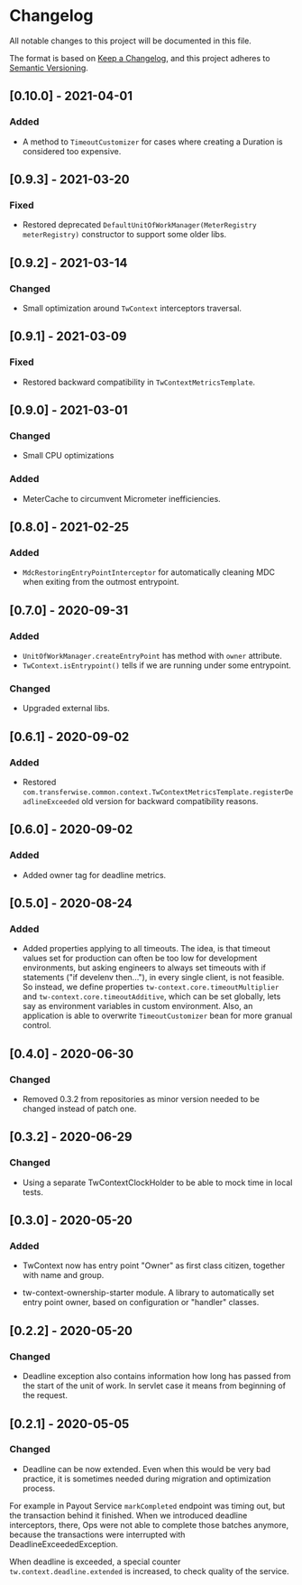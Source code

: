 # Changelog
All notable changes to this project will be documented in this file.

The format is based on [Keep a Changelog](https://keepachangelog.com/en/1.0.0/),
and this project adheres to [Semantic Versioning](https://semver.org/spec/v2.0.0.html).

## [0.10.0] - 2021-04-01
### Added
- A method to `TimeoutCustomizer` for cases where creating a Duration is considered too expensive.

## [0.9.3] - 2021-03-20
### Fixed
- Restored deprecated `DefaultUnitOfWorkManager(MeterRegistry meterRegistry)` constructor to support some older libs.

## [0.9.2] - 2021-03-14
### Changed
- Small optimization around `TwContext` interceptors traversal.

## [0.9.1] - 2021-03-09
### Fixed
- Restored backward compatibility in `TwContextMetricsTemplate`.

## [0.9.0] - 2021-03-01
### Changed
- Small CPU optimizations

### Added
- MeterCache to circumvent Micrometer inefficiencies.

## [0.8.0] - 2021-02-25
### Added
- `MdcRestoringEntryPointInterceptor` for automatically cleaning MDC when exiting from the outmost entrypoint.

## [0.7.0] - 2020-09-31
### Added
- `UnitOfWorkManager.createEntryPoint` has method with `owner` attribute.
- `TwContext.isEntrypoint()` tells if we are running under some entrypoint.

### Changed
- Upgraded external libs.

## [0.6.1] - 2020-09-02
### Added
- Restored `com.transferwise.common.context.TwContextMetricsTemplate.registerDeadlineExceeded`
old version for backward compatibility reasons.

## [0.6.0] - 2020-09-02
### Added
- Added owner tag for deadline metrics.

## [0.5.0] - 2020-08-24
### Added
- Added properties applying to all timeouts.
The idea, is that timeout values set for production can often be too low for development environments, but asking engineers to always set timeouts
with if statements ("if develenv then..."), in every single client, is not feasible.
So instead, we define properties `tw-context.core.timeoutMultiplier` and `tw-context.core.timeoutAdditive`, which can be set globally,
lets say as environment variables in custom environment.
Also, an application is able to overwrite `TimeoutCustomizer` bean for more granual control.

## [0.4.0] - 2020-06-30
### Changed
- Removed 0.3.2 from repositories as minor version needed to be changed instead of patch one.

## [0.3.2] - 2020-06-29
### Changed
- Using a separate TwContextClockHolder to be able to mock time in local tests.

## [0.3.0] - 2020-05-20
### Added
- TwContext now has entry point "Owner" as first class citizen, together with name and group.

- tw-context-ownership-starter module.
A library to automatically set entry point owner, based on configuration or "handler" classes.

## [0.2.2] - 2020-05-20
### Changed
- Deadline exception also contains information how long has passed from the start of the unit of work.
In servlet case it means from beginning of the request.

## [0.2.1] - 2020-05-05
### Changed
- Deadline can be now extended. Even when this would be very bad practice, it is sometimes needed during migration and optimization process.

For example in Payout Service `markCompleted` endpoint was timing out, but the transaction behind it finished.
When we introduced deadline interceptors, there, Ops were not able to complete those batches anymore, because the transactions were interrupted with DeadlineExceededException.

When deadline is exceeded, a special counter `tw.context.deadline.extended` is increased, to check quality of the service.